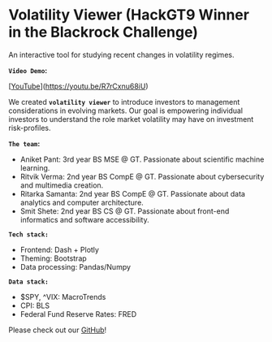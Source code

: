 # Volatility Viewer (HackGT9 Winner in the Blackrock Challenge)
 An interactive tool for studying recent changes in volatility regimes. 
 
**`Video Demo`:**

[[YouTube](https://img.youtube.com/vi/R7rCxnu68iU/0.jpg)](https://youtu.be/R7rCxnu68iU)

We created **`volatility viewer`** to introduce investors to management considerations in evolving markets. Our goal is empowering individual investors to understand the role market volatility may have on investment risk-profiles.

**`The team`:**
* Aniket Pant: 3rd year BS MSE @ GT. Passionate about scientific machine learning. 
* Ritvik Verma: 2nd year BS CompE @ GT. Passionate about cybersecurity and multimedia creation. 
* Ritarka Samanta: 2nd year BS CompE @ GT. Passionate about data analytics and computer architecture.
* Smit Shete: 2nd year BS CS @ GT. Passionate about front-end informatics and software accessibility.

**`Tech stack:`**
* Frontend: Dash + Plotly
* Theming: Bootstrap
* Data processing: Pandas/Numpy

**`Data stack:`**
* $SPY, ^VIX: MacroTrends
* CPI: BLS
* Federal Fund Reserve Rates: FRED

Please check out our [GitHub](https://github.com/AniketPant02/volatility_viewer)! 
